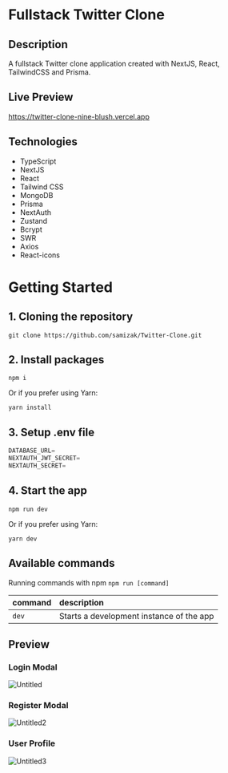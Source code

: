 # Fullstack Twitter Clone

## Description
A fullstack Twitter clone application created with NextJS, React, TailwindCSS and Prisma.

## Live Preview
https://twitter-clone-nine-blush.vercel.app

## Technologies
* TypeScript
* NextJS
* React
* Tailwind CSS
* MongoDB
* Prisma
* NextAuth
* Zustand
* Bcrypt
* SWR
* Axios
* React-icons

# Getting Started

## 1. Cloning the repository
```shell
git clone https://github.com/samizak/Twitter-Clone.git
```

## 2. Install packages
```shell
npm i
```
Or if you prefer using Yarn:
```shell
yarn install
```

## 3. Setup .env file
```js
DATABASE_URL=
NEXTAUTH_JWT_SECRET=
NEXTAUTH_SECRET=
```

## 4. Start the app
```shell
npm run dev
```
Or if you prefer using Yarn:
```shell
yarn dev
```

## Available commands

Running commands with npm `npm run [command]`

| command         | description                              |
| :-------------- | :--------------------------------------- |
| `dev`           | Starts a development instance of the app |


## Preview

### Login Modal
![Untitled](https://github.com/samizak/Twitter-Clone/assets/30938455/db7c9538-0eac-49eb-bdb4-c3692f7d6cdf)

### Register Modal
![Untitled2](https://github.com/samizak/Twitter-Clone/assets/30938455/c930a9c7-5806-4c9c-86ac-52e522b6ff80)

### User Profile
![Untitled3](https://github.com/samizak/Twitter-Clone/assets/30938455/e46efe27-6d60-4a13-a475-cf735a301955)
